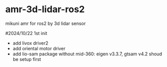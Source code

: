 # amr-3d-lidar-ros2
mikuni amr for ros2 by 3d lidar sensor

#2024/10/22 1st init
- add livox driver2
- add oriental motor driver
- add lio-sam package without mid-360: eigen v3.3.7, gtsam v4.2 shoud be setup first
  
